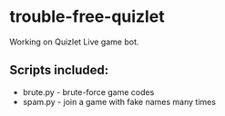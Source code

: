# trouble-free-quizlet
Working on Quizlet Live game bot.
## Scripts included:
- brute.py - brute-force game codes
- spam.py - join a game with fake names many times
